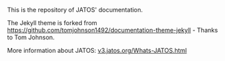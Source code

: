 This is the repository of JATOS' documentation.

The Jekyll theme is forked from https://github.com/tomjohnson1492/documentation-theme-jekyll - Thanks to Tom Johnson.

More information about JATOS: [v3.jatos.org/Whats-JATOS.html](http://v3.jatos.org/Whats-JATOS.html)
